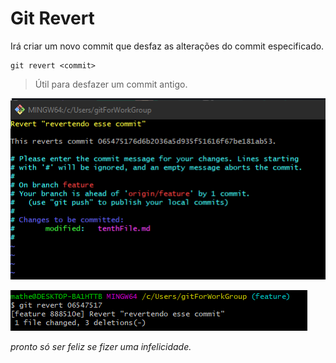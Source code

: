 # Git Revert
Irá criar um novo commit que desfaz as alterações do commit especificado.
```
git revert <commit>
```
> Útil para desfazer um commit antigo.

![Aplicando o código](./gitRevert.png)

![Uma das iterações que podem ocorrer só escrever na ultima linha ':-q + enter' pra sair](./gitRevertTwo.png)

_pronto só ser feliz se fizer uma infelicidade._